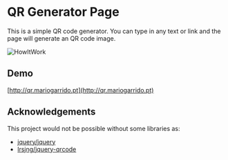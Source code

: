 QR Generator Page
======================
This is a simple QR code generator. You can type in any text or link and the page will generate an QR code image.

![HowItWork](http://i.imgur.com/EVfuFPp.gif)

## Demo
[http://qr.mariogarrido.pt](http://qr.mariogarrido.pt)

## Acknowledgements
This project would not be possible without some libraries as:

+ [jquery/jquery](https://github.com/jquery/jquery)
+ [lrsjng/jquery-qrcode](https://github.com/lrsjng/jquery-qrcode)
